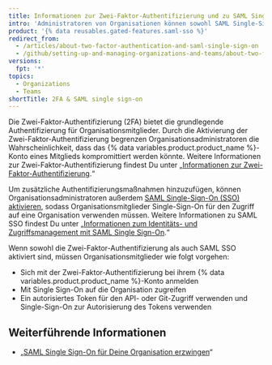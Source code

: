 ```yaml
---
title: Informationen zur Zwei-Faktor-Authentifizierung und zu SAML Single-Sign-On
intro: 'Administratoren von Organisationen können sowohl SAML Single-Sign-On als auch die Zwei-Faktor-Authentifizierung aktivieren, um zusätzliche Authentifizierungsmaßnahmen für ihre Organisationsmitglieder hinzuzufügen.'
product: '{% data reusables.gated-features.saml-sso %}'
redirect_from:
  - /articles/about-two-factor-authentication-and-saml-single-sign-on
  - /github/setting-up-and-managing-organizations-and-teams/about-two-factor-authentication-and-saml-single-sign-on
versions:
  fpt: '*'
topics:
  - Organizations
  - Teams
shortTitle: 2FA & SAML single sign-on
---
```


Die Zwei-Faktor-Authentifizierung (2FA) bietet die grundlegende Authentifizierung für Organisationsmitglieder. Durch die Aktivierung der Zwei-Faktor-Authentifizierung begrenzen Organisationsadministratoren die Wahrscheinlichkeit, dass das {% data variables.product.product_name %}-Konto eines Mitglieds kompromittiert werden könnte. Weitere Informationen zur Zwei-Faktor-Authentifizierung findest Du unter „[Informationen zur Zwei-Faktor-Authentifizierung](/articles/about-two-factor-authentication).“

Um zusätzliche Authentifizierungsmaßnahmen hinzuzufügen, können Organisationsadministratoren außerdem [SAML Single-Sign-On (SSO) aktivieren](/articles/enabling-and-testing-saml-single-sign-on-for-your-organization), sodass Organisationsmitglieder Single-Sign-On für den Zugriff auf eine Organisation verwenden müssen. Weitere Informationen zu SAML SSO findest Du unter „[Informationen zum Identitäts- und Zugriffsmanagement mit SAML Single Sign-On](/articles/about-identity-and-access-management-with-saml-single-sign-on).“

Wenn sowohl die Zwei-Faktor-Authentifizierung als auch SAML SSO aktiviert sind, müssen Organisationsmitglieder wie folgt vorgehen:
- Sich mit der Zwei-Faktor-Authentifizierung bei ihrem {% data variables.product.product_name %}-Konto anmelden
- Mit Single Sign-On auf die Organisation zugreifen
- Ein autorisiertes Token für den API- oder Git-Zugriff verwenden und Single-Sign-On zur Autorisierung des Tokens verwenden

## Weiterführende Informationen

- „[SAML Single Sign-On für Deine Organisation erzwingen](/articles/enforcing-saml-single-sign-on-for-your-organization)“
